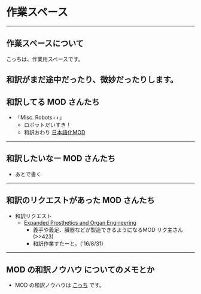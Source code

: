# 作業スペース
---
## 作業スペースについて
こっちは、作業用スペースです。

和訳がまだ途中だったり、微妙だったりします。
---
## 和訳してる MOD さんたち
- 「Misc. Robots++」
  - ロボットだいすき！
  - 和訳おわり [日本語化MOD](http://steamcommunity.com/sharedfiles/filedetails/?id=754791001)

---
## 和訳したいなー MOD さんたち
- あとで書く

---
## 和訳のリクエストがあった MOD さんたち
- 和訳リクエスト
  - [Expanded Prosthetics and Organ Engineering](http://steamcommunity.com/sharedfiles/filedetails/?id=725956940)
    - 義手や義足、臓器などが製造できるようになるMOD リク主さん(>>423)
    - 和訳作業すたーと。('16/8/31)

---
## MOD の和訳ノウハウ についてのメモとか
- MOD の和訳ノウハウは [こっち](/HowTo_MOD_Localization_MOD/) です。
